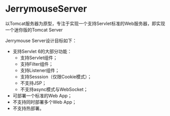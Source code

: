 # JerrymouseServer
以Tomcat服务器为原型，专注于实现一个支持Servlet标准的Web服务器，即实现一个迷你版的Tomcat Server

Jerrymouse Server设计目标如下：

- 支持Servlet 6的大部分功能：
    - 支持Servlet组件；
    - 支持Filter组件；
    - 支持Listener组件；
    - 支持Sesssion（仅限Cookie模式）；
    - 不支持JSP；
    - 不支持async模式与WebSocket；
- 可部署一个标准的Web App；
- 不支持同时部署多个Web App；
- 不支持热部署。
